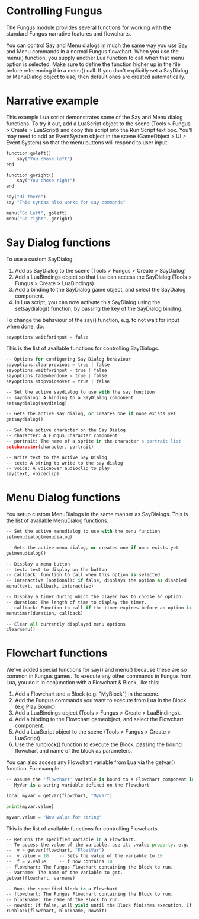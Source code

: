 # Controlling Fungus

The Fungus module provides several functions for working with the standard Fungus narrative features and flowcharts.

You can control Say and Menu dialogs in much the same way you use Say and Menu commands in a normal Fungus flowchart. When you use the menu() function, you supply another Lua function to call when that menu option is selected. Make sure to define the function higher up in the file before referencing it in a menu() call. If you don't explicitly set a SayDialog or MenuDialog object to use, then default ones are created automatically.

# Narrative example

This example Lua script demonstrates some of the Say and Menu dialog functions. To try it out, add a LuaScript object to the scene (Tools > Fungus > Create > LuaScript) and copy this script into the Run Script text box. You'll may need to add an EventSystem object in the scene (GameObject > UI > Event System) so that the menu buttons will respond to user input.

```python
function goleft()
	say("You chose left")
end

function goright()
	say("You chose right")
end

say("Hi there")
say "This syntax also works for say commands"

menu("Go Left", goleft)
menu("Go right", goright)
```

# Say Dialog functions

To use a custom SayDialog:

1. Add as SayDialog to the scene (Tools > Fungus > Create > SayDialog)
2. Add a LuaBindings object so that Lua can access the SayDialog (Tools > Fungus > Create > LuaBindings)
3. Add a binding to the SayDialog game object, and select the SayDialog component.
4. In Lua script, you can now activate this SayDialog using the setsaydialog() function, by passing the key of the SayDialog binding.

To change the behaviour of the say() function, e.g. to not wait for input when done, do:
```python
sayoptions.waitforinput = false
```

This is the list of available functions for controlling SayDialogs.

```python
-- Options for configuring Say Dialog behaviour
sayoptions.clearprevious = true | false
sayoptions.waitforinput = true | false
sayoptions.fadewhendone = true | false
sayoptions.stopvoiceover = true | false

-- Set the active saydialog to use with the say function
-- saydialog: A binding to a SayDialog component
setsaydialog(saydialog)

-- Gets the active say dialog, or creates one if none exists yet
getsaydialog()

-- Set the active character on the Say Dialog
-- character: A Fungus.Character component
-- portrait: The name of a sprite in the character's portrait list
setcharacter(character, portrait)

-- Write text to the active Say Dialog
-- text: A string to write to the say dialog
-- voice: A voiceover audioclip to play
say(text, voiceclip)
```

# Menu Dialog functions

You setup custom MenuDialogs in the same manner as SayDialogs. This is the list of available MenuDialog functions.

```python
-- Set the active menudialog to use with the menu function
setmenudialog(menudialog)

-- Gets the active menu dialog, or creates one if none exists yet
getmenudialog()

-- Display a menu button
-- text: text to display on the button
-- callback: function to call when this option is selected
-- interactive (optional): if false, displays the option as disabled
menu(text, callback, interactive)

-- Display a timer during which the player has to choose an option.
-- duration: The length of time to display the timer.
-- callback: Function to call if the timer expires before an option is selected.
menutimer(duration, callback)

-- Clear all currently displayed menu options
clearmenu()
```

# Flowchart functions

We've added special functions for say() and menu() because these are so common in Fungus games. To execute any other commands in Fungus from Lua, you do it in conjunction with a Flowchart & Block, like this:

1. Add a Flowchart and a Block (e.g. "MyBlock") in the scene.
2. Add the Fungus commands you want to execute from Lua in the Block. (e.g Play Sounc)
3. Add a LuaBindings object (Tools > Fungus > Create > LuaBindings).
4. Add a binding to the Flowchart gameobject, and select the Flowchart component.
5. Add a LuaScript object to the scene (Tools > Fungus > Create > LuaScript)
6. Use the runblock() function to execute the Block, passing the bound flowchart and name of the block as parameters.

You can also access any Flowchart variable from Lua via the getvar() function. For example:

```python
-- Assume the 'flowchart' variable is bound to a Flowchart component in LuaBindings
-- MyVar is a string variable defined on the Flowchart

local myvar = getvar(flowchart, "MyVar") 

print(myvar.value)

myvar.value = "New value for string"
```

This is the list of available functions for controlling Flowcharts.

```python
-- Returns the specified Variable in a Flowchart.
-- To access the value of the variable, use its .value property. e.g.
--  v = getvar(flowchart, "FloatVar") 
--  v.value = 10    -- Sets the value of the variable to 10
--  f = v.value     -- f now contains 10
-- flowchart: The Fungus Flowchart containing the Block to run.
-- varname: The name of the Variable to get.
getvar(flowchart, varname)

-- Runs the specified Block in a Flowchart
-- flowchart: The Fungus Flowchart containing the Block to run.
-- blockname: The name of the Block to run.
-- nowait: If false, will yield until the Block finishes execution. If true, continue immediately.
runblock(flowchart, blockname, nowait)
```

